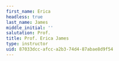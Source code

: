 ```yaml
---
first_name: Erica
headless: true
last_name: James
middle_initial: ''
salutation: Prof.
title: Prof. Erica James
type: instructor
uid: 87033dcc-afcc-a2b3-74d4-87abae8d9f54
---
```

